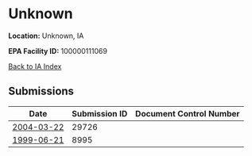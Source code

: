 # Unknown

**Location:** Unknown, IA

**EPA Facility ID:** 100000111069

[Back to IA Index](../../index.md)

## Submissions

| Date | Submission ID | Document Control Number |
|------|--------------|-------------------------|
| [2004-03-22](submissions/29726.md) | 29726 |  |
| [1999-06-21](submissions/8995.md) | 8995 |  |
